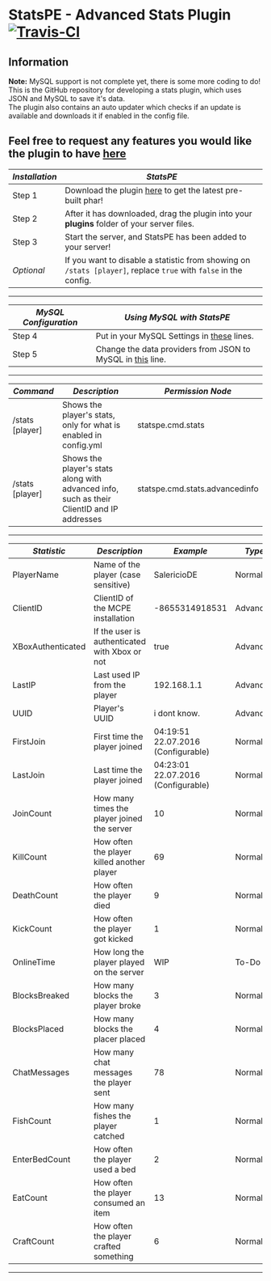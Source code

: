 # StatsPE - Advanced Stats Plugin [![Travis-CI](https://travis-ci.org/SalmonGER/StatsPE.svg?branch=master)](https://travis-ci.org/SalmonGER/StatsPE)

## Information

**Note:** MySQL support is not complete yet, there is some more coding to do!<br>
This is the GitHub repository for developing a stats plugin, which uses JSON and MySQL to save it's data.<br>
The plugin also contains an auto updater which checks if an update is available and downloads it if enabled in the config file.<br>

## Feel free to request any features you would like the plugin to have [here](https://github.com/SalmonGER/StatsPE/issues/1)

**_Installation_** | **_StatsPE_**
------------------ | -------------------------------------------------------------------------------------------------------------------
Step 1             | Download the plugin [here](https://github.com/SalmonGER/StatsPE/releases/latest/) to get the latest pre-built phar!
Step 2             | After it has downloaded, drag the plugin into your **plugins** folder of your server files.
Step 3             | Start the server, and StatsPE has been added to your server!
_Optional_         | If you want to disable a statistic from showing on `/stats [player]`, replace `true` with `false` in the config.

--------------------------------------------------------------------------------

**_MySQL Configuration_** | **_Using MySQL with StatsPE_**
------------------------- | -------------------------------------------------------------------------------------------------------------------------------------------
Step 4                    | Put in your MySQL Settings in [these](https://github.com/SalmonGER/StatsPE/blob/master/resources/config.yml#L24-L29) lines.
Step 5                    | Change the data providers from JSON to MySQL in [this](https://github.com/SalmonGER/StatsPE/blob/master/resources/config.yml#L20-L22) line.

--------------------------------------------------------------------------------

**_Command_**   | **_Description_**                                                                          | **_Permission Node_**
--------------- | ------------------------------------------------------------------------------------------ | ------------------------------
/stats [player] | Shows the player's stats, only for what is enabled in config.yml                           | statspe.cmd.stats
/stats [player] | Shows the player's stats along with advanced info, such as their ClientID and IP addresses | statspe.cmd.stats.advancedinfo

--------------------------------------------------------------------------------

**_Statistic_** | **_Description_**                           | **_Example_**                      | **_Type_**
--------------- | ------------------------------------------- | ---------------------------------- | -----------
PlayerName      | Name of the player (case sensitive)         | SalericioDE                        | Normal
ClientID        | ClientID of the MCPE installation           | -8655314918531                     | Advanced
XBoxAuthenticated | If the user is authenticated with Xbox or not | true                           | Advanced
LastIP          | Last used IP from the player                | 192.168.1.1                        | Advanced
UUID            | Player's UUID                               | i dont know.                       | Advanced
FirstJoin       | First time the player joined                | 04:19:51 22.07.2016 (Configurable) | Normal
LastJoin        | Last time the player joined                 | 04:23:01 22.07.2016 (Configurable) | Normal
JoinCount       | How many times the player joined the server | 10                                 | Normal
KillCount       | How often the player killed another player  | 69                                 | Normal
DeathCount      | How often the player died                   | 9                                  | Normal
KickCount       | How often the player got kicked             | 1                                  | Normal
OnlineTime      | How long the player played on the server    | WIP                                | To-Do
BlocksBreaked   | How many blocks the player broke            | 3                                  | Normal
BlocksPlaced    | How many blocks the placer placed           | 4                                  | Normal
ChatMessages    | How many chat messages the player sent      | 78                                 | Normal
FishCount       | How many fishes the player catched          | 1                                  | Normal
EnterBedCount   | How often the player used a bed             | 2                                  | Normal
EatCount        | How often the player consumed an item       | 13                                 | Normal
CraftCount      | How often the player crafted something      | 6                                  | Normal

--------------------------------------------------------------------------------
